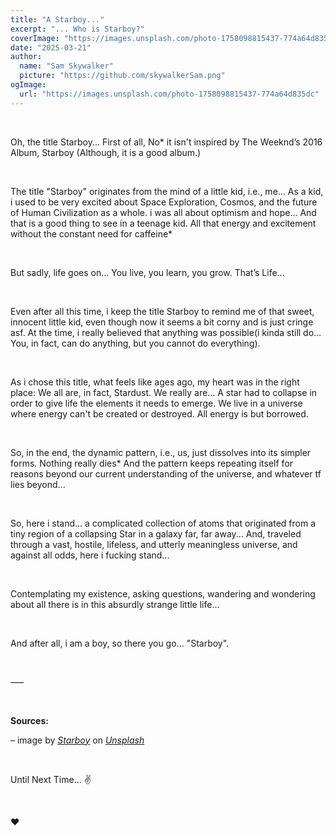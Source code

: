 ```yaml
---
title: "A Starboy..."
excerpt: "... Who is Starboy?"
coverImage: "https://images.unsplash.com/photo-1758098815437-774a64d835dc"
date: "2025-03-21"
author:
  name: "Sam Skywalker"
  picture: "https://github.com/skywalkerSam.png"
ogImage:
  url: "https://images.unsplash.com/photo-1758098815437-774a64d835dc"
---
```


&nbsp;

Oh, the title Starboy... First of all, No\* it isn't inspired by The Weeknd’s 2016 Album, Starboy (Although, it is a good album.)

&nbsp;

The title "Starboy" originates from the mind of a little kid, i.e., me… As a kid, i used to be very excited about Space Exploration, Cosmos, and the future of Human Civilization as a whole. i was all about optimism and hope... And that is a good thing to see in a teenage kid. All that energy and excitement without the constant need for caffeine\*

&nbsp;

But sadly, life goes on... You live, you learn, you grow. That’s Life…

&nbsp;

Even after all this time, i keep the title Starboy to remind me of that sweet, innocent little kid, even though now it seems a bit corny and is just cringe asf. At the time, i really believed that anything was possible(i kinda still do… You, in fact, can do anything, but you cannot do everything).

&nbsp;

As i chose this title, what feels like ages ago, my heart was in the right place: We all are, in fact, Stardust. We really are... A star had to collapse in order to give life the elements it needs to emerge. We live in a universe where energy can't be created or destroyed. All energy is but borrowed.

&nbsp;

So, in the end, the dynamic pattern, i.e., us, just dissolves into its simpler forms. Nothing really dies\* And the pattern keeps repeating itself for reasons beyond our current understanding of the universe, and whatever tf lies beyond...

&nbsp;

So, here i stand... a complicated collection of atoms that originated from a tiny region of a collapsing Star in a galaxy far, far away... And, traveled through a vast, hostile, lifeless, and utterly meaningless universe, and against all odds, here i fucking stand...

&nbsp;

Contemplating my existence, asking questions, wandering and wondering about all there is in this absurdly strange little life...

&nbsp;

And after all, i am a boy, so there you go... "Starboy".

&nbsp;

–––

&nbsp;

**Sources:**

– image by [_Starboy_](https://unsplash.com/@skywalkersam?utm_content=creditCopyText&utm_medium=referral&utm_source=unsplash) on [_Unsplash_](https://unsplash.com/photos/vnJ08N1Luss?utm_content=creditCopyText&utm_medium=referral&utm_source=unsplash)

<!-- – Cover image [(_images.nasa.gov_)](https://images.nasa.gov/details/GSFC_20171208_Archive_e001979) -->

&nbsp;

Until Next Time... ✌️

&nbsp;

❤️

&nbsp;
